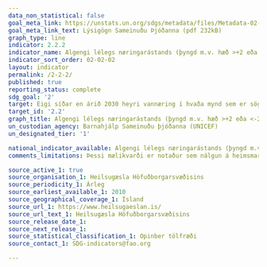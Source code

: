 ```yaml
---
data_non_statistical: false
goal_meta_link: https://unstats.un.org/sdgs/metadata/files/Metadata-02-02-02a.pdf
goal_meta_link_text: Lýsigögn Sameinuðu Þjóðanna (pdf 232kB)
graph_type: line
indicator: 2.2.2
indicator_name: Algengi lélegs næringarástands (þyngd m.v. hæð >+2 eða <-2 staðalfrávik frá meðaltali barnavaxtarstuðuls Alþjóðaheilbrigðismálastofnunarinnar) meðal barna undir 5 ára aldri, eftir tegund (vanþrif og ofþyngd).
indicator_sort_order: 02-02-02
layout: indicator
permalink: /2-2-2/
published: true
reporting_status: complete
sdg_goal: '2'
target: Eigi síðar en árið 2030 heyri vannæring í hvaða mynd sem er sögunni til, þar að auki verði árið 2025 búið að ná alþjóðlegum markmiðum um að stemma stigu við kyrkingi í vexti og tæringu barna undir fimm ára aldri, og hugað að næringarþörfum unglingsstúlkna, þungaðra kvenna, kvenna með börn á brjósti og aldraðra.
target_id: '2.2'
graph_title: Algengi lélegs næringarástands (þyngd m.v. hæð >+2 eða <-2 staðalfrávik frá meðaltali barnavaxtarstuðuls Alþjóðaheilbrigðismálastofnunarinnar) meðal barna undir 5 ára aldri, eftir tegund (vanþrif og ofþyngd).
un_custodian_agency: Barnahjálp Sameinuðu þjóðanna (UNICEF)
un_designated_tier: '1'

national_indicator_available: Algengi lélegs næringarástands (þyngd m.v. hæð >+2 eða <-2 staðalfrávik frá meðaltali barnavaxtarstuðuls Alþjóðaheilbrigðismálastofnunarinnar) meðal barna undir 5 ára aldri, eftir tegund (vanþrif og ofþyngd).
comments_limitations: Þessi mælikvarði er notaður sem nálgun á heimsmarkmiðamælikvarða Sameinuðu Þjóðanna. Þar sem því má við komast er unnið að því að finna eða þróa íslensk gögn til að uppfylla forskrift Sameinuðu Þjóðanna. Þessi mælikvarði var fundinn í samstarfi við sérfræðinga á þessu sviði.

source_active_1: true
source_organisation_1: Heilsugæsla Höfuðborgarsvæðisins
source_periodicity_1: Árleg
source_earliest_available_1: 2010
source_geographical_coverage_1: Ísland
source_url_1: https://www.heilsugaeslan.is/
source_url_text_1: Heilsugæsla Höfuðborgarsvæðisins
source_release_date_1: 
source_next_release_1: 
source_statistical_classification_1: Opinber tölfræði
source_contact_1: SDG-indicators@fao.org

---
```

